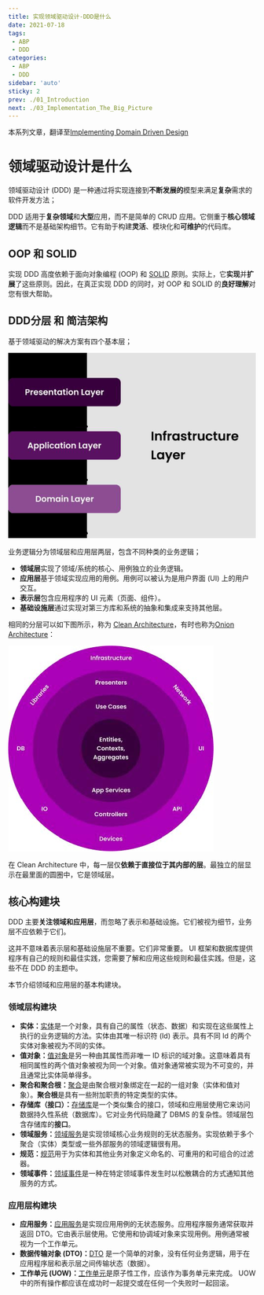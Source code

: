 ```yaml
---
title: 实现领域驱动设计-DDD是什么
date: 2021-07-18
tags:
 - ABP
 - DDD
categories:
 - ABP
 - DDD
sidebar: 'auto'
sticky: 2
prev: ./01_Introduction
next: ./03_Implementation_The_Big_Picture
---
```


本系列文章，翻译至[Implementing Domain Driven Design](https://abp.io/books/implementing-domain-driven-design)
<!-- more -->

# 领域驱动设计是什么

领域驱动设计 (DDD) 是一种通过将实现连接到**不断发展的**模型来满足**复杂**需求的软件开发方法；

DDD 适用于**复杂领域**和**大型**应用，而不是简单的 CRUD 应用。它侧重于**核心领域逻辑**而不是基础架构细节。它有助于构建**灵活**、模块化和**可维护**的代码库。



## OOP 和 SOLID

实现 DDD 高度依赖于面向对象编程 (OOP) 和 [SOLID](https://en.wikipedia.org/wiki/SOLID) 原则。实际上，它**实现**并**扩展**了这些原则。因此，在真正实现 DDD 的同时，对 OOP 和 SOLID 的**良好理解**对您有很大帮助。



## DDD分层 和 简洁架构

基于领域驱动的解决方案有四个基本层；

![image-20210718125925460](./02_What_Is_DDD.assets/image-20210718125925460.png)

业务逻辑分为领域层和应用层两层，包含不同种类的业务逻辑；

- **领域层**实现了领域/系统的核心、用例独立的业务逻辑。
- **应用层**基于领域实现应用的用例。用例可以被认为是用户界面 (UI) 上的用户交互。
- **表示层**包含应用程序的 UI 元素（页面、组件）。
- **基础设施层**通过实现对第三方库和系统的抽象和集成来支持其他层。



相同的分层可以如下图所示，称为 [Clean Architecture](https://8thlight.com/blog/uncle-bob/2012/08/13/the-clean-architecture.html)，有时也称为[Onion Architecture](https://jeffreypalermo.com/blog/the-onion-architecture-part-1/)：

![Implementing_Domain_Driven_Design](./02_What_Is_DDD.assets/Implementing_Domain_Driven_Design.jpg)

在 Clean Architecture 中，每一层仅**依赖于直接位于其内部的层**。最独立的层显示在最里面的圆圈中，它是领域层。



## 核心构建块

DDD 主要**关注领域和应用层**，而忽略了表示和基础设施。它们被视为细节，业务层不应依赖于它们。

这并不意味着表示层和基础设施层不重要。它们非常重要。 UI 框架和数据库提供程序有自己的规则和最佳实践，您需要了解和应用这些规则和最佳实践。但是，这些不在 DDD 的主题中。

本节介绍领域和应用层的基本构建块。



### 领域层构建块

- **实体：**[实体](https://docs.abp.io/en/abp/latest/Entities)是一个对象，具有自己的属性（状态、数据）和实现在这些属性上执行的业务逻辑的方法。实体由其唯一标识符 (Id) 表示。具有不同 Id 的两个实体对象被视为不同的实体。
- **值对象：**[值对象](https://docs.abp.io/en/abp/latest/Value-Objects)是另一种由其属性而非唯一 ID 标识的域对象。这意味着具有相同属性的两个值对象被视为同一个对象。值对象通常被实现为不可变的，并且通常比实体简单得多。
- **聚合和聚合根：**[聚合](https://docs.abp.io/en/abp/latest/Entities)是由聚合根对象绑定在一起的一组对象（实体和值对象）。**聚合根**是具有一些附加职责的特定类型的实体。
- **存储库（接口）：**[存储库](https://docs.abp.io/en/abp/latest/Repositories)是一个类似集合的接口，领域和应用层使用它来访问数据持久性系统（数据库）。它对业务代码隐藏了 DBMS 的复杂性。领域层包含存储库的**接口**。
- **领域服务：**[领域服务](https://docs.abp.io/en/abp/latest/Domain-Services)是实现领域核心业务规则的无状态服务。实现依赖于多个聚合（实体）类型或一些外部服务的领域逻辑很有用。
- **规范：**[规范](https://docs.abp.io/en/abp/latest/Specifications)用于为实体和其他业务对象定义命名的、可重用的和可组合的过滤器。
- **领域事件：**[领域事件](https://docs.abp.io/en/abp/latest/Event-Bus)是一种在特定领域事件发生时以松散耦合的方式通知其他服务的方式。



### 应用层构建块

- **应用服务：**[应用服务](https://docs.abp.io/en/abp/latest/Application-Services)是实现应用用例的无状态服务。应用程序服务通常获取并返回 DTO。它由表示层使用。它使用和协调域对象来实现用例。用例通常被视为一个工作单元。
- **数据传输对象 (DTO)：**[DTO](https://docs.abp.io/en/abp/latest/Data-Transfer-Objects) 是一个简单的对象，没有任何业务逻辑，用于在应用程序层和表示层之间传输状态（数据）。
- **工作单元 (UOW)：**[工作单元](https://docs.abp.io/en/abp/latest/Unit-Of-Work)是原子性工作，应该作为事务单元来完成。 UOW 中的所有操作都应该在成功时一起提交或在任何一个失败时一起回滚。


